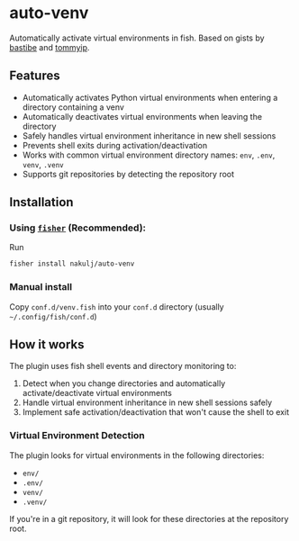 # auto-venv
Automatically activate virtual environments in fish. Based on gists by [bastibe](https://gist.github.com/bastibe/c0950e463ffdfdfada7adf149ae77c6f) and [tommyip](https://gist.github.com/tommyip/cf9099fa6053e30247e5d0318de2fb9e).

## Features

- Automatically activates Python virtual environments when entering a directory containing a venv
- Automatically deactivates virtual environments when leaving the directory
- Safely handles virtual environment inheritance in new shell sessions
- Prevents shell exits during activation/deactivation
- Works with common virtual environment directory names: `env`, `.env`, `venv`, `.venv`
- Supports git repositories by detecting the repository root

## Installation

### Using [`fisher`](https://github.com/jorgebucaran/fisher) (Recommended):
Run
```sh
fisher install nakulj/auto-venv
```

### Manual install

Copy `conf.d/venv.fish` into your `conf.d` directory (usually `~/.config/fish/conf.d`)

## How it works

The plugin uses fish shell events and directory monitoring to:

1. Detect when you change directories and automatically activate/deactivate virtual environments
2. Handle virtual environment inheritance in new shell sessions safely
3. Implement safe activation/deactivation that won't cause the shell to exit

### Virtual Environment Detection

The plugin looks for virtual environments in the following directories:
- `env/`
- `.env/`
- `venv/`
- `.venv/`

If you're in a git repository, it will look for these directories at the repository root.
